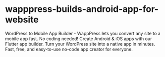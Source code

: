 # wapppress-builds-android-app-for-website
WordPress to Mobile App Builder - WappPress lets you convert any site to a mobile app fast. No coding needed! Create Android &amp; iOS apps with our Flutter app builder. Turn your WordPress site into a native app in minutes. Fast, free, and easy-to-use no-code app creator for everyone.
